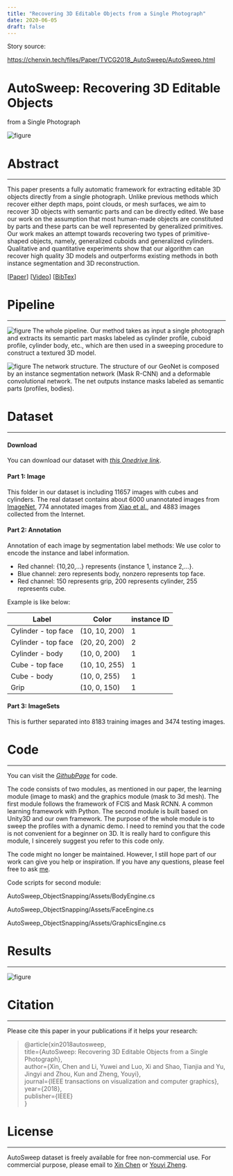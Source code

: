```yaml
---
title: "Recovering 3D Editable Objects from a Single Photograph" 
date: 2020-06-05 
draft: false 
---
```


Story source:

https://chenxin.tech/files/Paper/TVCG2018_AutoSweep/AutoSweep.html


# AutoSweep: Recovering 3D Editable Objects  
from a Single Photograph

![figure](./WebPage/image/AutoSweep_tesar.jpg)

# Abstract

* * *

This paper presents a fully automatic framework for extracting editable 3D
objects directly from a single photograph. Unlike previous methods which
recover either depth maps, point clouds, or mesh surfaces, we aim to recover
3D objects with semantic parts and can be directly edited. We base our work on
the assumption that most human-made objects are constituted by parts and these
parts can be well represented by generalized primitives. Our work makes an
attempt towards recovering two types of primitive-shaped objects, namely,
generalized cuboids and generalized cylinders. Qualitative and quantitative
experiments show that our algorithm can recover high quality 3D models and
outperforms existing methods in both instance segmentation and 3D
reconstruction.

  

[[Paper](./AutoSweep_TVCG2018_paper.pdf)]
[[Video](./AutoSweep_TVCG2018_video.mp4)] [[BibTex](./xin2018autosweep.bib)]

# Pipeline

* * *

![figure](./WebPage/image/AutoSweep_whole_pipeline.jpg) The whole pipeline.
Our method takes as input a single photograph and extracts its semantic part
masks labeled as cylinder profile, cuboid profile, cylinder body, etc., which
are then used in a sweeping procedure to construct a textured 3D model.

  
  
  

![figure](./WebPage/image/AutoSweep_network_pipeline.jpg) The network
structure. The structure of our GeoNet is composed by an instance segmentation
network (Mask R-CNN) and a deformable convolutional network. The net outputs
instance masks labeled as semantic parts (profiles, bodies).

# Dataset

* * *

#### Download

You can download our dataset with [_this Onedrive
link_](https://1drv.ms/u/s!AsWCggO4PIEBnJ03gUFbEytQErI8Nw?e=f9Iwkl).

#### Part 1: Image

This folder in our dataset is including 11657 images with cubes and cylinders.
The real dataset contains about 6000 unannotated images from
[ImageNet](http://www.image-net.org/), 774 annotated images from [Xiao et
al.](http://3dvision.princeton.edu/projects/2012/SUNprimitive/), and 4883
images collected from the Internet.

#### Part 2: Annotation

Annotation of each image by segmentation label methods: We use color to encode
the instance and label information.

  * Red channel: {10,20,...} represents {instance 1, instance 2,...}.
  * Blue channel: zero represents body, nonzero represents top face.
  * Red channel: 150 represents grip, 200 represents cylinder, 255 represents cube.

Example is like below:

Label | Color | instance ID  
---|---|---  
Cylinder - top face | (10, 10, 200) | 1  
Cylinder - top face | (20, 20, 200) | 2  
Cylinder - body | (10, 0, 200) | 1  
Cube - top face | (10, 10, 255) | 1  
Cube - body | (10, 0, 255) | 1  
Grip | (10, 0, 150) | 1  
  
#### Part 3: ImageSets

This is further separated into 8183 training images and 3474 testing images.

# Code

* * *

You can visit the [_GithubPage_](https://github.com/ChenFengYe/AutoSweep) for
code.  
  

The code consists of two modules, as mentioned in our paper, the learning
module (image to mask) and the graphics module (mask to 3d mesh). The first
module follows the framework of FCIS and Mask RCNN. A common learning
framework with Python. The second module is built based on Unity3D and our own
framework. The purpose of the whole module is to sweep the profiles with a
dynamic demo. I need to remind you that the code is not convenient for a
beginner on 3D. It is really hard to configure this module, I sincerely
suggest you refer to this code only.  
  

The code might no longer be maintained. However, I still hope part of our work
can give you help or inspiration. If you have any questions, please feel free
to ask [ me](http://chenxin.tech).  
  

Code scripts for second module:

AutoSweep_ObjectSnapping/Assets/BodyEngine.cs

AutoSweep_ObjectSnapping/Assets/FaceEngine.cs

AutoSweep_ObjectSnapping/Assets/GraphicsEngine.cs

# Results

* * *

![figure](./WebPage/image/AutoSweep_results.jpg)

# Citation

* * *

Please cite this paper in your publications if it helps your research:

> @article{xin2018autosweep,  
>  title={AutoSweep: Recovering 3D Editable Objects from a Single Photograph},  
>  author={Xin, Chen and Li, Yuwei and Luo, Xi and Shao, Tianjia and Yu,
> Jingyi and Zhou, Kun and Zheng, Youyi},  
>  journal={IEEE transactions on visualization and computer graphics},  
>  year={2018},  
>  publisher={IEEE}  
>  }

# License

* * *

AutoSweep dataset is freely available for free non-commercial use. For
commercial purpose, please email to [ Xin Chen](http://chenxin.tech) or [Youyi
Zheng](http://youyizheng.net).

